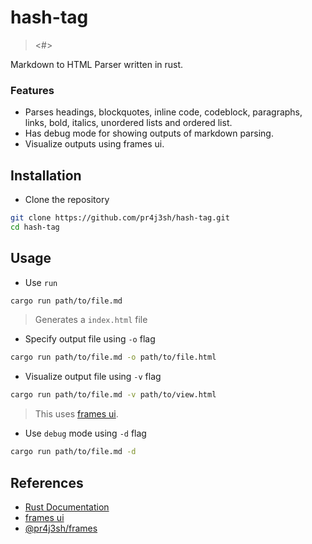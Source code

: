 # hash-tag

> <#>

Markdown to HTML Parser written in rust.

### Features

- Parses headings, blockquotes, inline code, codeblock, paragraphs, links, bold, italics, unordered lists and ordered list.
- Has debug mode for showing outputs of markdown parsing.
- Visualize outputs using frames ui.

## Installation

- Clone the repository

```bash
git clone https://github.com/pr4j3sh/hash-tag.git
cd hash-tag
```

## Usage

- Use `run`

```bash
cargo run path/to/file.md
```

> Generates a `index.html` file

- Specify output file using `-o` flag

```bash
cargo run path/to/file.md -o path/to/file.html
```

- Visualize output file using `-v` flag

```bash
cargo run path/to/file.md -v path/to/view.html
```

> This uses [frames ui](https://pr4j3sh.github.io/ui/).

- Use `debug` mode using `-d` flag

```bash
cargo run path/to/file.md -d
```

## References

- [Rust Documentation](https://www.rust-lang.org/learn/get-started)
- [frames ui](https://pr4j3sh.github.io/ui/)
- [@pr4j3sh/frames](https://github.com/pr4j3sh/frames)
